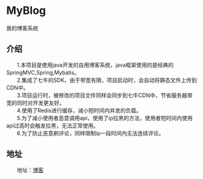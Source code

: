 # MyBlog
我的博客系统

## 介绍　
　　1.本项目是使用java开发的自用博客系统，java框架使用的是经典的SpringMVC,Spring,Mybatis。<br>
　　2.集成了七牛的SDK，由于带宽有限，项目启动时，会自动将静态文件上传到CDN中。<br>
　　3.项目运行时，被修改的项目文件同样会同步到七牛CDN中，节省服务器带宽的同时对开发更友好。<br>
　　4.使用了Redis进行缓存，减小短时间内并发的负载。<br>
　　5.为了减小使用者恶意调用api，使用了ip拉黑的方法，使用者短时间内使用api过高时会触发拉黑，无法正常使用。<br>
　　6.为了防止恶意刷评论，同样限制ip一段时间内无法连续评论。<br>
## 地址　　
　　地址：[博客](https://blog.springmarker.com)
